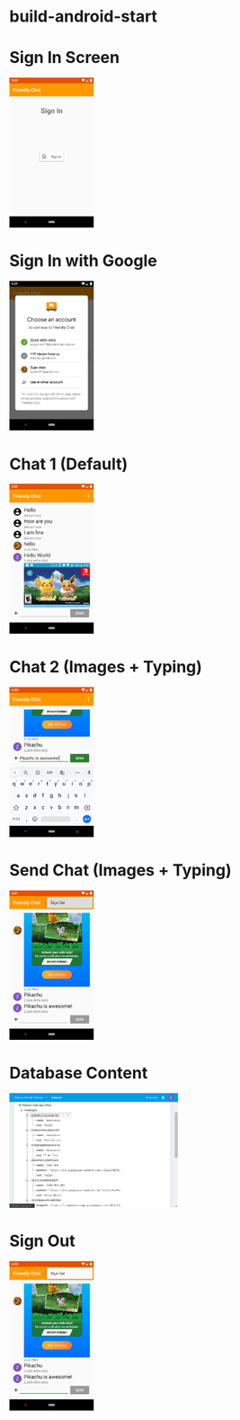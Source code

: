 # build-android-start
# Sign In Screen
<img src="screenshots/signIn.png" width="150">

# Sign In with Google
<img src="screenshots/signInGoogle.png" width="150">

# Chat 1 (Default)
<img src="screenshots/chat1.png" width="150">

# Chat 2 (Images + Typing)
<img src="screenshots/chat2.png" width="150">

# Send Chat (Images + Typing)
<img src="screenshots/chatSend.png" width="150">

# Database Content
<img src="screenshots/database content.jpg" width="300">

# Sign Out
<img src="screenshots/signOut.png" width="150">
